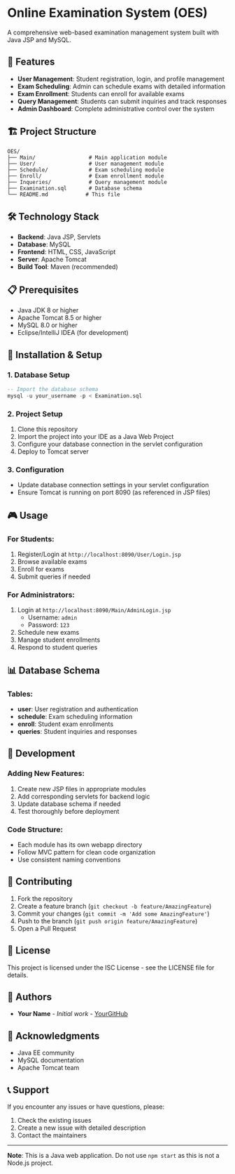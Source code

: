 # Online Examination System (OES)

A comprehensive web-based examination management system built with Java JSP and MySQL.

## 🎯 Features

- **User Management**: Student registration, login, and profile management
- **Exam Scheduling**: Admin can schedule exams with detailed information
- **Exam Enrollment**: Students can enroll for available exams
- **Query Management**: Students can submit inquiries and track responses
- **Admin Dashboard**: Complete administrative control over the system

## 🏗️ Project Structure

```
OES/
├── Main/                 # Main application module
├── User/                 # User management module
├── Schedule/             # Exam scheduling module
├── Enroll/               # Exam enrollment module
├── Inqueries/            # Query management module
├── Examination.sql       # Database schema
└── README.md            # This file
```

## 🛠️ Technology Stack

- **Backend**: Java JSP, Servlets
- **Database**: MySQL
- **Frontend**: HTML, CSS, JavaScript
- **Server**: Apache Tomcat
- **Build Tool**: Maven (recommended)

## 📋 Prerequisites

- Java JDK 8 or higher
- Apache Tomcat 8.5 or higher
- MySQL 8.0 or higher
- Eclipse/IntelliJ IDEA (for development)

## 🚀 Installation & Setup

### 1. Database Setup
```sql
-- Import the database schema
mysql -u your_username -p < Examination.sql
```

### 2. Project Setup
1. Clone this repository
2. Import the project into your IDE as a Java Web Project
3. Configure your database connection in the servlet configuration
4. Deploy to Tomcat server

### 3. Configuration
- Update database connection settings in your servlet configuration
- Ensure Tomcat is running on port 8090 (as referenced in JSP files)

## 🎮 Usage

### For Students:
1. Register/Login at `http://localhost:8090/User/Login.jsp`
2. Browse available exams
3. Enroll for exams
4. Submit queries if needed

### For Administrators:
1. Login at `http://localhost:8090/Main/AdminLogin.jsp`
   - Username: `admin`
   - Password: `123`
2. Schedule new exams
3. Manage student enrollments
4. Respond to student queries

## 📊 Database Schema

### Tables:
- **user**: User registration and authentication
- **schedule**: Exam scheduling information
- **enroll**: Student exam enrollments
- **queries**: Student inquiries and responses

## 🔧 Development

### Adding New Features:
1. Create new JSP files in appropriate modules
2. Add corresponding servlets for backend logic
3. Update database schema if needed
4. Test thoroughly before deployment

### Code Structure:
- Each module has its own webapp directory
- Follow MVC pattern for clean code organization
- Use consistent naming conventions

## 🤝 Contributing

1. Fork the repository
2. Create a feature branch (`git checkout -b feature/AmazingFeature`)
3. Commit your changes (`git commit -m 'Add some AmazingFeature'`)
4. Push to the branch (`git push origin feature/AmazingFeature`)
5. Open a Pull Request

## 📝 License

This project is licensed under the ISC License - see the LICENSE file for details.

## 👥 Authors

- **Your Name** - *Initial work* - [YourGitHub](https://github.com/yourusername)

## 🙏 Acknowledgments

- Java EE community
- MySQL documentation
- Apache Tomcat team

## 📞 Support

If you encounter any issues or have questions, please:
1. Check the existing issues
2. Create a new issue with detailed description
3. Contact the maintainers

---

**Note**: This is a Java web application. Do not use `npm start` as this is not a Node.js project. 